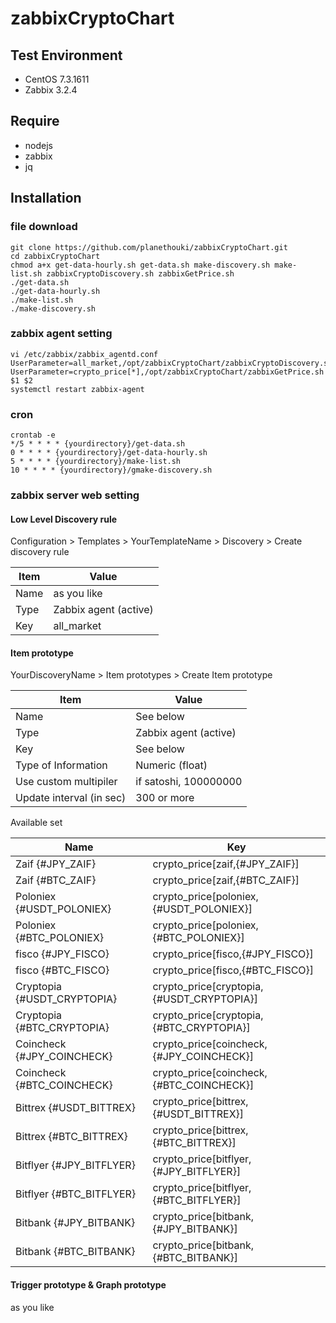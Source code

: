 # zabbixCryptoChart

## Test Environment
* CentOS 7.3.1611
* Zabbix 3.2.4

## Require
* nodejs
* zabbix
* jq

## Installation

### file download
```
git clone https://github.com/planethouki/zabbixCryptoChart.git
cd zabbixCryptoChart
chmod a+x get-data-hourly.sh get-data.sh make-discovery.sh make-list.sh zabbixCryptoDiscovery.sh zabbixGetPrice.sh
./get-data.sh
./get-data-hourly.sh
./make-list.sh
./make-discovery.sh
```

### zabbix agent setting
```
vi /etc/zabbix/zabbix_agentd.conf
UserParameter=all_market,/opt/zabbixCryptoChart/zabbixCryptoDiscovery.sh
UserParameter=crypto_price[*],/opt/zabbixCryptoChart/zabbixGetPrice.sh $1 $2
systemctl restart zabbix-agent
```

### cron
```
crontab -e
*/5 * * * * {yourdirectory}/get-data.sh
0 * * * * {yourdirectory}/get-data-hourly.sh
5 * * * * {yourdirectory}/make-list.sh
10 * * * * {yourdirectory}/gmake-discovery.sh
```

### zabbix server web setting
#### Low Level Discovery rule
Configuration > Templates > YourTemplateName > Discovery > Create discovery rule

| Item | Value |
----|----
| Name | as you like |
| Type | Zabbix agent (active) |
| Key | all_market |

#### Item prototype
YourDiscoveryName > Item prototypes > Create Item prototype

| Item | Value
----|----
| Name | See below
| Type | Zabbix agent (active)
| Key | See below
| Type of Information | Numeric (float) |
| Use custom multipiler | if satoshi, 100000000 |
| Update interval (in sec) | 300 or more |

Available set

| Name | Key
----|----
| Zaif {#JPY_ZAIF} | crypto_price[zaif,{#JPY_ZAIF}] |
| Zaif {#BTC_ZAIF} | crypto_price[zaif,{#BTC_ZAIF}] |
| Poloniex {#USDT_POLONIEX} | crypto_price[poloniex,{#USDT_POLONIEX}] |
| Poloniex {#BTC_POLONIEX} | crypto_price[poloniex,{#BTC_POLONIEX}] |
| fisco {#JPY_FISCO} | crypto_price[fisco,{#JPY_FISCO}] |
| fisco {#BTC_FISCO} | crypto_price[fisco,{#BTC_FISCO}] |
| Cryptopia {#USDT_CRYPTOPIA} | crypto_price[cryptopia,{#USDT_CRYPTOPIA}] |
| Cryptopia {#BTC_CRYPTOPIA} | crypto_price[cryptopia,{#BTC_CRYPTOPIA}] |
| Coincheck {#JPY_COINCHECK} | crypto_price[coincheck,{#JPY_COINCHECK}] |
| Coincheck {#BTC_COINCHECK} | crypto_price[coincheck,{#BTC_COINCHECK}] |
| Bittrex {#USDT_BITTREX} | crypto_price[bittrex,{#USDT_BITTREX}] |
| Bittrex {#BTC_BITTREX} | crypto_price[bittrex,{#BTC_BITTREX}] |
| Bitflyer {#JPY_BITFLYER} | crypto_price[bitflyer,{#JPY_BITFLYER}] |
| Bitflyer {#BTC_BITFLYER} | crypto_price[bitflyer,{#BTC_BITFLYER}] |
| Bitbank {#JPY_BITBANK} | crypto_price[bitbank,{#JPY_BITBANK}] |
| Bitbank {#BTC_BITBANK} | crypto_price[bitbank,{#BTC_BITBANK}] |

#### Trigger prototype & Graph prototype
as you like
